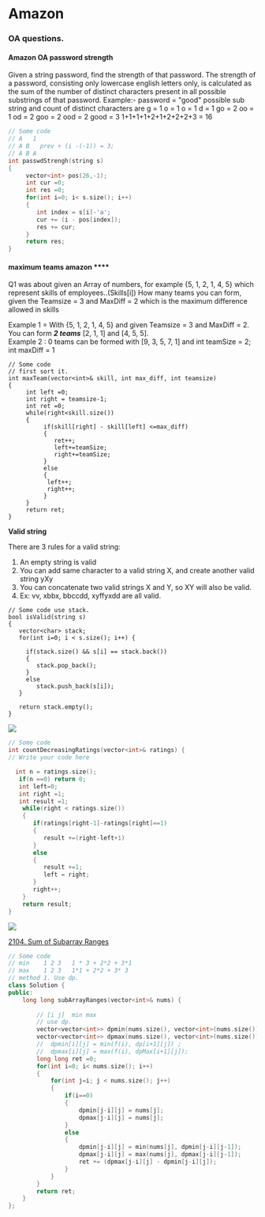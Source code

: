 # Amazon

### OA questions.

#### **Amazon OA password strength**

Given a string password, find the strength of that password. The strength of a password, consisting only lowercase english letters only, is calculated as the sum of the number of distinct characters present in all possible substrings of that password. Example:- password = "good" possible sub string and count of distinct characters are g = 1 o = 1 o = 1 d = 1 go = 2 oo = 1 od = 2 goo = 2 ood = 2 good = 3 1+1+1+1+2+1+2+2+2+3 = 16

```cpp
// Some code
// A   1
// A B   prev + (i -(-1)) = 3; 
// A B A 
int passwdStrengh(string s)
{ 
     vector<int> pos(26,-1); 
     int cur =0; 
     int res =0; 
     for(int i=0; i< s.size(); i++)
     {
        int index = s[i]-'a';
        cur += (i - pos[index]);
        res += cur; 
     }
     return res; 
}
```

#### maximum teams amazon ****&#x20;

Q1 was about given an Array of numbers, for example {5, 1, 2, 1, 4, 5} which represent skills of employees..(Skills\[i]) How many teams you can form, given the Teamsize = 3 and MaxDiff = 2 which is the maximum difference allowed in skills&#x20;

Example 1 = With {5, 1, 2, 1, 4, 5} and given Teamsize = 3 and MaxDiff = 2. You can form _**2 teams**_ \[2, 1, 1] and \[4, 5, 5].\
Example 2 : 0 teams can be formed with \[9, 3, 5, 7, 1] and int teamSize = 2; int maxDiff = 1

```
// Some code
// first sort it. 
int maxTeam(vector<int>& skill, int max_diff, int teamsize)
{
     int left =0; 
     int right = teamsize-1; 
     int ret =0; 
     while(right<skill.size())
     {
          if(skill[right] - skill[left] <=max_diff)
          {
             ret++; 
             left+=teamSize; 
             right+=teamSize; 
          }
          else
          {
           left++;
           right++; 
          }          
     }
     return ret; 
}
```

**Valid string**

There are 3 rules for a valid string:

1. An empty string is valid
2. You can add same character to a valid string X, and create another valid string yXy
3. You can concatenate two valid strings X and Y, so XY will also be valid.
4. Ex: vv, xbbx, bbccdd, xyffyxdd are all valid.

```
// Some code use stack. 
bool isValid(string s) 
{
   vector<char> stack; 
   for(int i=0; i < s.size(); i++) {
     
     if(stack.size() && s[i] == stack.back())
     {
        stack.pop_back(); 
     }
     else
        stack.push_back(s[i]);       
   }
   
   return stack.empty(); 
}

```

![](../.gitbook/assets/b412b20e-0223-46fc-888b-891763017afe\_1640099193.5917742.png)

```cpp
// Some code
int countDecreasingRatings(vector<int>& ratings) {
// Write your code here

  int n = ratings.size();    
   if(n ==0) return 0;    
   int left=0; 
   int right =1;
   int result =1; 
    while(right < ratings.size())
    {
       if(ratings[right-1]-ratings[right]==1)
       {
          result +=(right-left+1) 
       }
       else
       {
          result +=1; 
          left = right; 
       }
       right++; 
    }
    return result;
}
```

![](../.gitbook/assets/9ba1a1dc-9e9f-44e9-8842-c28274c9cf83\_1640099294.8215818.png)

[2104. Sum of Subarray Ranges](https://leetcode.com/problems/sum-of-subarray-ranges/)

```cpp
// Some code
// min    1 2 3   1 * 3 + 2*2 + 3*1 
// max    1 2 3   1*1 + 2*2 + 3* 3 
// method 1. Use dp. 
class Solution {
public:
    long long subArrayRanges(vector<int>& nums) {
        
        // [i j]  min max
        // use dp. 
        vector<vector<int>> dpmin(nums.size(), vector<int>(nums.size())); 
        vector<vector<int>> dpmax(nums.size(), vector<int>(nums.size())); 
        //  dpmin[i][j] = min(f(i), dp[i+1][j]) ; 
        //  dpmax[i][j] = max(f(i), dpMax[i+1][j]);         
        long long ret =0; 
        for(int i=0; i< nums.size(); i++)
        {
            for(int j=i; j < nums.size(); j++)
            {
                if(i==0)
                {
                    dpmin[j-i][j] = nums[j]; 
                    dpmax[j-i][j] = nums[j]; 
                }
                else
                {
                    dpmin[j-i][j] = min(nums[j], dpmin[j-i][j-1]); 
                    dpmax[j-i][j] = max(nums[j], dpmax[j-i][j-1]); 
                    ret += (dpmax[j-i][j] - dpmin[j-i][j]); 
                }
            }
        }        
        return ret;                 
    }
};    
```
